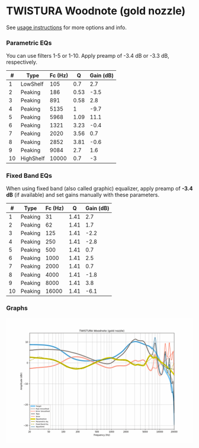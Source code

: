 # TWISTURA Woodnote (gold nozzle)
See [usage instructions](https://github.com/jaakkopasanen/AutoEq#usage) for more options and info.

### Parametric EQs
You can use filters 1-5 or 1-10. Apply preamp of -3.4 dB or -3.3 dB, respectively.

|   # | Type      |   Fc (Hz) |    Q |   Gain (dB) |
|-----|-----------|-----------|------|-------------|
|   1 | LowShelf  |       105 | 0.7  |         2.7 |
|   2 | Peaking   |       186 | 0.53 |        -3.5 |
|   3 | Peaking   |       891 | 0.58 |         2.8 |
|   4 | Peaking   |      5135 | 1    |        -9.7 |
|   5 | Peaking   |      5968 | 1.09 |        11.1 |
|   6 | Peaking   |      1321 | 3.23 |        -0.4 |
|   7 | Peaking   |      2020 | 3.56 |         0.7 |
|   8 | Peaking   |      2852 | 3.81 |        -0.6 |
|   9 | Peaking   |      9084 | 2.7  |         1.6 |
|  10 | HighShelf |     10000 | 0.7  |        -3   |

### Fixed Band EQs
When using fixed band (also called graphic) equalizer, apply preamp of **-3.4 dB** (if available) and set gains manually with these parameters.

|   # | Type    |   Fc (Hz) |    Q |   Gain (dB) |
|-----|---------|-----------|------|-------------|
|   1 | Peaking |        31 | 1.41 |         2.7 |
|   2 | Peaking |        62 | 1.41 |         1.7 |
|   3 | Peaking |       125 | 1.41 |        -2.2 |
|   4 | Peaking |       250 | 1.41 |        -2.8 |
|   5 | Peaking |       500 | 1.41 |         0.7 |
|   6 | Peaking |      1000 | 1.41 |         2.5 |
|   7 | Peaking |      2000 | 1.41 |         0.7 |
|   8 | Peaking |      4000 | 1.41 |        -1.8 |
|   9 | Peaking |      8000 | 1.41 |         3.8 |
|  10 | Peaking |     16000 | 1.41 |        -6.1 |

### Graphs
![](./TWISTURA%20Woodnote%20(gold%20nozzle).png)
